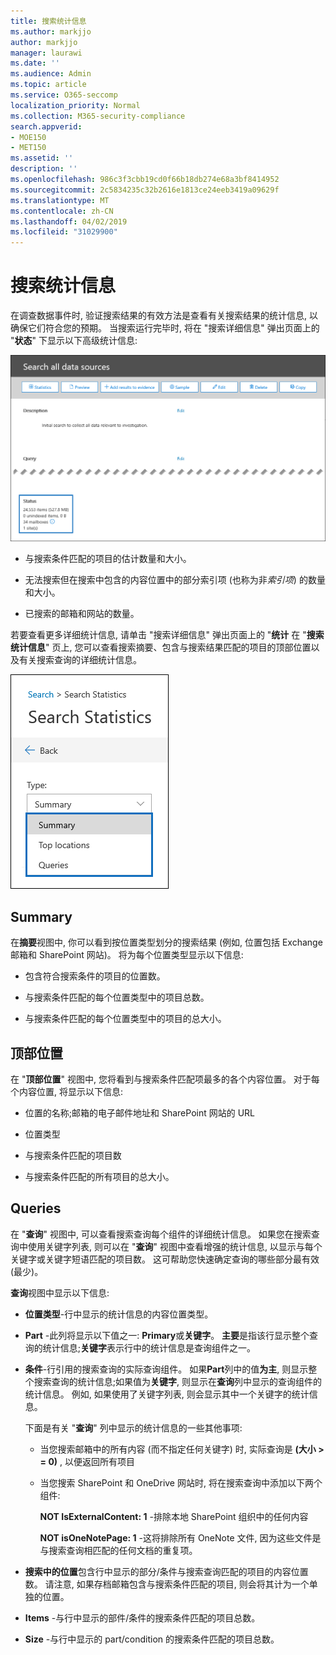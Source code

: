 ```yaml
---
title: 搜索统计信息
ms.author: markjjo
author: markjjo
manager: laurawi
ms.date: ''
ms.audience: Admin
ms.topic: article
ms.service: O365-seccomp
localization_priority: Normal
ms.collection: M365-security-compliance
search.appverid:
- MOE150
- MET150
ms.assetid: ''
description: ''
ms.openlocfilehash: 986c3f3cbb19cd0f66b18db274e68a3bf8414952
ms.sourcegitcommit: 2c5834235c32b2616e1813ce24eeb3419a09629f
ms.translationtype: MT
ms.contentlocale: zh-CN
ms.lasthandoff: 04/02/2019
ms.locfileid: "31029900"
---
```

# <a name="search-statistics"></a>搜索统计信息

在调查数据事件时, 验证搜索结果的有效方法是查看有关搜索结果的统计信息, 以确保它们符合您的预期。 当搜索运行完毕时, 将在 "搜索详细信息" 弹出页面上的 "**状态**" 下显示以下高级统计信息:

![在 "搜索详细信息" 弹出页面上搜索 statisics](../media/SearchDetailsFlyout.png)

- 与搜索条件匹配的项目的估计数量和大小。

- 无法搜索但在搜索中包含的内容位置中的部分索引项 (也称为非*索引项*) 的数量和大小。

- 已搜索的邮箱和网站的数量。

若要查看更多详细统计信息, 请单击 "搜索详细信息" 弹出页面上的 "**统计** 在 "**搜索统计信息**" 页上, 您可以查看搜索摘要、包含与搜索结果匹配的项目的顶部位置以及有关搜索查询的详细统计信息。

![搜索统计信息下拉列表](../media/SearchStatisticsDropDownList.png)

## <a name="summary"></a>Summary

在**摘要**视图中, 你可以看到按位置类型划分的搜索结果 (例如, 位置包括 Exchange 邮箱和 SharePoint 网站)。 将为每个位置类型显示以下信息:

- 包含符合搜索条件的项目的位置数。

- 与搜索条件匹配的每个位置类型中的项目总数。

- 与搜索条件匹配的每个位置类型中的项目的总大小。

## <a name="top-locations"></a>顶部位置

在 "**顶部位置**" 视图中, 您将看到与搜索条件匹配项最多的各个内容位置。 对于每个内容位置, 将显示以下信息:

- 位置的名称;邮箱的电子邮件地址和 SharePoint 网站的 URL

- 位置类型

- 与搜索条件匹配的项目数

- 与搜索条件匹配的所有项目的总大小。

## <a name="queries"></a>Queries

在 "**查询**" 视图中, 可以查看搜索查询每个组件的详细统计信息。 如果您在搜索查询中使用关键字列表, 则可以在 "**查询**" 视图中查看增强的统计信息, 以显示与每个关键字或关键字短语匹配的项目数。 这可帮助您快速确定查询的哪些部分最有效 (最少)。 

**查询**视图中显示以下信息:

 - **位置类型**-行中显示的统计信息的内容位置类型。

- **Part** -此列将显示以下值之一: **Primary**或**关键字**。 **主要**是指该行显示整个查询的统计信息;**关键字**表示行中的统计信息是查询组件之一。

- **条件**-行引用的搜索查询的实际查询组件。 如果**Part**列中的值**为主**, 则显示整个搜索查询的统计信息;如果值为**关键字**, 则显示在**查询**列中显示的查询组件的统计信息。 例如, 如果使用了关键字列表, 则会显示其中一个关键字的统计信息。

  下面是有关 "**查询**" 列中显示的统计信息的一些其他事项:
  
  - 当您搜索邮箱中的所有内容 (而不指定任何关键字) 时, 实际查询是 **(大小 > = 0)** , 以便返回所有项目
  
  - 当您搜索 SharePoint 和 OneDrive 网站时, 将在搜索查询中添加以下两个组件:
    
    **NOT IsExternalContent: 1** -排除本地 SharePoint 组织中的任何内容
    
    **NOT isOneNotePage: 1** -这将排除所有 OneNote 文件, 因为这些文件是与搜索查询相匹配的任何文档的重复项。

- **搜索中的位置**包含行中显示的部分/条件与搜索查询匹配的项目的内容位置数。 请注意, 如果存档邮箱包含与搜索条件匹配的项目, 则会将其计为一个单独的位置。

- **Items** -与行中显示的部件/条件的搜索条件匹配的项目总数。

- **Size** -与行中显示的 part/condition 的搜索条件匹配的项目总数。